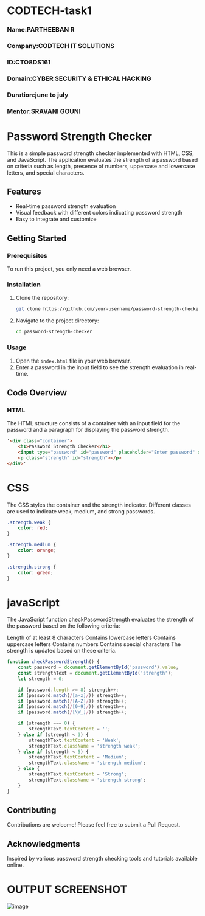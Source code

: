 # CODTECH-task1

### Name:PARTHEEBAN R

### Company:CODTECH IT SOLUTIONS

### ID:CTO8DS161

### Domain:CYBER SECURITY & ETHICAL HACKING

### Duration:june to july

### Mentor:SRAVANI GOUNI

# Password Strength Checker

This is a simple password strength checker implemented with HTML, CSS, and JavaScript. The application evaluates the strength of a password based on criteria such as length, presence of numbers, uppercase and lowercase letters, and special characters.

## Features

- Real-time password strength evaluation
- Visual feedback with different colors indicating password strength
- Easy to integrate and customize

## Getting Started

### Prerequisites

To run this project, you only need a web browser.

### Installation

1. Clone the repository:
    ```bash
    git clone https://github.com/your-username/password-strength-checker.git
    ```
2. Navigate to the project directory:
    ```bash
    cd password-strength-checker
    ```

### Usage

1. Open the `index.html` file in your web browser.
2. Enter a password in the input field to see the strength evaluation in real-time.

## Code Overview

### HTML

The HTML structure consists of a container with an input field for the password and a paragraph for displaying the password strength.

```html
'<div class="container">
    <h1>Password Strength Checker</h1>
    <input type="password" id="password" placeholder="Enter password" oninput="checkPasswordStrength()">
    <p class="strength" id="strength"></p>
</div>'
 ```
# CSS

The CSS styles the container and the strength indicator. Different classes are used to indicate weak, medium, and strong passwords.

```css
.strength.weak {
    color: red;
}

.strength.medium {
    color: orange;
}

.strength.strong {
    color: green;
}
```

# javaScript

The JavaScript function checkPasswordStrength evaluates the strength of the password based on the following criteria:

Length of at least 8 characters
Contains lowercase letters
Contains uppercase letters
Contains numbers
Contains special characters
The strength is updated based on these criteria.

```javascript
function checkPasswordStrength() {
    const password = document.getElementById('password').value;
    const strengthText = document.getElementById('strength');
    let strength = 0;

    if (password.length >= 8) strength++;
    if (password.match(/[a-z]/)) strength++;
    if (password.match(/[A-Z]/)) strength++;
    if (password.match(/[0-9]/)) strength++;
    if (password.match(/[\W_]/)) strength++;

    if (strength === 0) {
        strengthText.textContent = '';
    } else if (strength < 3) {
        strengthText.textContent = 'Weak';
        strengthText.className = 'strength weak';
    } else if (strength < 5) {
        strengthText.textContent = 'Medium';
        strengthText.className = 'strength medium';
    } else {
        strengthText.textContent = 'Strong';
        strengthText.className = 'strength strong';
    }
}
```

## Contributing

Contributions are welcome! Please feel free to submit a Pull Request.

## Acknowledgments

Inspired by various password strength checking tools and tutorials available online.

# OUTPUT SCREENSHOT

![image](https://github.com/Partheeban37/CODTECH-task1/assets/144414138/97346a6f-6af2-4897-a5d5-a799d1bd7f36)


